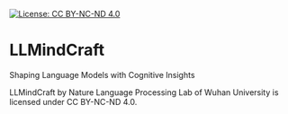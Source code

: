 [![License: CC BY-NC-ND 4.0](https://img.shields.io/badge/License-CC_BY--NC--ND_4.0-lightgrey.svg)](https://creativecommons.org/licenses/by-nc-nd/4.0/)
# LLMindCraft 
Shaping Language Models with Cognitive Insights

LLMindCraft by Nature Language Processing Lab of Wuhan University is licensed under CC BY-NC-ND 4.0. 
